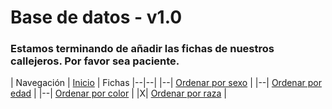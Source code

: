 # Base de datos - v1.0

### Estamos terminando de añadir las fichas de nuestros callejeros. Por favor sea paciente.

| Navegación
| [Inicio](http://beta.callejerosdelepe.org/database) | Fichas
|--|--|
|--| [Ordenar por sexo](http://beta.callejerosdelepe.org/database/order/sex) |
|--| [Ordenar por edad](http://beta.callejerosdelepe.org/database/order/age) |
|--| [Ordenar por color](http://beta.callejerosdelepe.org/database/order/color) |
|X| [Ordenar por raza](http://beta.callejerosdelepe.org/database/order/raza) |
